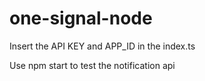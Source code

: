 # one-signal-node
Insert the API KEY and APP_ID in the index.ts

Use npm start to test the notification api
